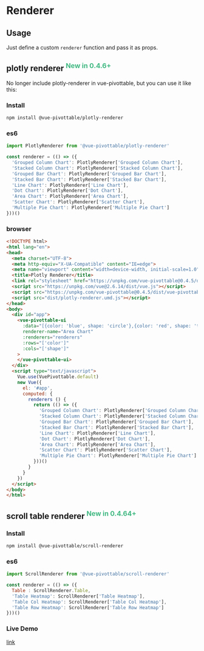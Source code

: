 # Renderer

## Usage

Just define a custom `renderer` function and pass it as props.

## plotly renderer <sup style="color:#42b983">New in 0.4.6+</sup>

No longer include plotly-renderer in vue-pivottable, but you can use it like this:

### Install

```bash
npm install @vue-pivottable/plotly-renderer
```

### es6

```js
import PlotlyRenderer from '@vue-pivottable/plotly-renderer'

const renderer = (() => ({
  'Grouped Column Chart': PlotlyRenderer['Grouped Column Chart'],
  'Stacked Column Chart': PlotlyRenderer['Stacked Column Chart'],
  'Grouped Bar Chart': PlotlyRenderer['Grouped Bar Chart'],
  'Stacked Bar Chart': PlotlyRenderer['Stacked Bar Chart'],
  'Line Chart': PlotlyRenderer['Line Chart'],
  'Dot Chart': PlotlyRenderer['Dot Chart'],
  'Area Chart': PlotlyRenderer['Area Chart'],
  'Scatter Chart': PlotlyRenderer['Scatter Chart'],
  'Multiple Pie Chart': PlotlyRenderer['Multiple Pie Chart']
}))()
```

### browser

```html
<!DOCTYPE html>
<html lang="en">
<head>
  <meta charset="UTF-8">
  <meta http-equiv="X-UA-Compatible" content="IE=edge">
  <meta name="viewport" content="width=device-width, initial-scale=1.0">
  <title>Plotly Renderer</title>
  <link rel="stylesheet" href="https://unpkg.com/vue-pivottable@0.4.5/dist/vue-pivottable.css">
  <script src="https://unpkg.com/vue@2.6.14/dist/vue.js"></script>
  <script src="https://unpkg.com/vue-pivottable@0.4.5/dist/vue-pivottable.umd.js"></script>
  <script src="dist/plotly-renderer.umd.js"></script>
</head>
<body>
  <div id="app">
    <vue-pivottable-ui
      :data="[{color: 'blue', shape: 'circle'},{color: 'red', shape: 'triangle'}]"
      renderer-name="Area Chart"
      :renderers="renderers"
      :rows="['color']"
      :cols="['shape']"
    >
    </vue-pivottable-ui>
  </div>
  <script type="text/javascript">
    Vue.use(VuePivottable.default)
    new Vue({
      el: '#app',
      computed: {
        renderers () {
          return (() => ({
            'Grouped Column Chart': PlotlyRenderer['Grouped Column Chart'],
            'Stacked Column Chart': PlotlyRenderer['Stacked Column Chart'],
            'Grouped Bar Chart': PlotlyRenderer['Grouped Bar Chart'],
            'Stacked Bar Chart': PlotlyRenderer['Stacked Bar Chart'],
            'Line Chart': PlotlyRenderer['Line Chart'],
            'Dot Chart': PlotlyRenderer['Dot Chart'],
            'Area Chart': PlotlyRenderer['Area Chart'],
            'Scatter Chart': PlotlyRenderer['Scatter Chart'],
            'Multiple Pie Chart': PlotlyRenderer['Multiple Pie Chart']
          }))()
        }
      }
    })
  </script>
</body>
</html>

```

## scroll table renderer <sup style="color:#42b983">New in 0.4.64+</sup>

### Install

```bash
npm install @vue-pivottable/scroll-renderer
```

### es6

```js
import ScrollRenderer from '@vue-pivottable/scroll-renderer'

const renderer = (() => ({
  Table : ScrollRenderer.Table,
  'Table Heatmap': ScrollRenderer['Table Heatmap'],
  'Table Col Heatmap': ScrollRenderer['Table Col Heatmap'],
  'Table Row Heatmap': ScrollRenderer['Table Row Heatmap']
}))()
```

### Live Demo

[link](https://jsfiddle.net/seungwoo321/nopkdha6/)
